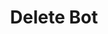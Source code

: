 ---
title: Delete Bot
excerpt: Delete bot
api:
  file: botpress-api.json
  operationId: deleteBot
deprecated: false
hidden: false
metadata:
  title: ''
  description: ''
  robots: index
next:
  description: ''
---